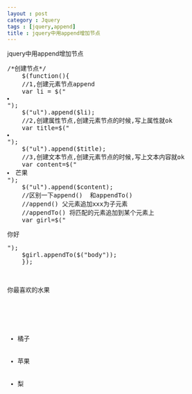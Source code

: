 ```yaml
---
layout : post
category : Jquery
tags : [jquery,append]
title : jquery中用append增加节点
---
```


jquery中用append增加节点 

<pre>
/*创建节点*/
	$(function(){
	//1,创建元素节点append
	var li = $("<li></li>");
	$("ul").append($li);
	//2,创建属性节点,创建元素节点的时候,写上属性就ok
	var title=$("<li title=apple></li>");
	$("ul").append($title);
	//3,创建文本节点,创建元素节点的时候,写上文本内容就ok
	var content=$("<li>芒果</li>");
	$("ul").append($content);
	//区别一下append()  和appendTo()
	//append() 父元素追加xxx为子元素
	//appendTo() 将匹配的元素追加到某个元素上
	var girl=$("<p title=桃>你好</p>");
	$girl.appendTo($("body"));
	}); 

	<p title="水果">你最喜欢的水果</p>
	<ul>
	<li title="橘子">橘子</li>
	<li>苹果</li>
	<li>梨</li>
	</ul>
</pre>